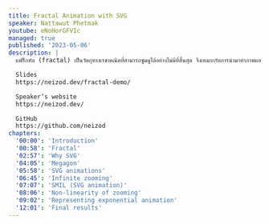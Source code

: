 ```yaml
---
title: Fractal Animation with SVG
speaker: Nattawut Phetmak
youtube: eNoHorGFVIc
managed: true
published: '2023-05-06'
description: |
  แฟร็กทัล (fractal) เป็นวัตถุทางเรขาคณิตที่สามารถซูมดูได้อย่างไม่มีที่สิ้นสุด จึงเหมาะกับการนำมาทำภาพแอนิเมชันสะกดจิตเป็นอย่างมาก และมันจะมีอะไรดีกว่า SVG ขนาดเล็กจิ๋วอีกหละ ...

  Slides
  https://neizod.dev/fractal-demo/

  Speaker’s website
  https://neizod.dev/

  GitHub
  https://github.com/neizod
chapters:
  '00:00': 'Introduction'
  '00:58': 'Fractal'
  '02:57': 'Why SVG'
  '04:05': 'Megagon'
  '05:58': 'SVG animations'
  '06:45': 'Infinite zooming'
  '07:07': 'SMIL (SVG animation)'
  '08:06': 'Non-linearity of zooming'
  '09:02': 'Representing exponential animation'
  '12:01': 'Final results'
---
```

